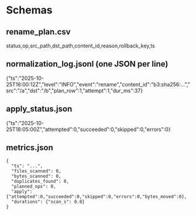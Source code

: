 # Schemas

## rename_plan.csv
status,op,src_path,dst_path,content_id,reason,rollback_key,ts

## normalization_log.jsonl (one JSON per line)
{"ts":"2025-10-25T18:00:12Z","level":"INFO","event":"rename","content_id":"b3:sha256:...","src":"/a","dst":"/b","plan_row":1,"attempt":1,"dur_ms":37}

## apply_status.json
{"ts":"2025-10-25T18:05:00Z","attempted":0,"succeeded":0,"skipped":0,"errors":0}


## metrics.json
```
{
  "ts": "...",
  "files_scanned": 0,
  "bytes_scanned": 0,
  "duplicates_found": 0,
  "planned_ops": 0,
  "apply": {"attempted":0,"succeeded":0,"skipped":0,"errors":0,"bytes_moved":0},
  "durations": {"scan_s": 0.0}
}
```
